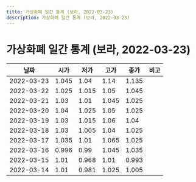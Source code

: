 ```yaml
---
title: 가상화폐 일간 통계 (보라, 2022-03-23)
description: 가상화폐 일간 통계 (보라, 2022-03-23)
---
```


가상화폐 일간 통계 (보라, 2022-03-23)
===

|날짜|시가|저가|고가|종가|비고|
|--|--|--|--|--|--|
|2022-03-23|1.045|1.04|1.14|1.135|    |
|2022-03-22|1.025|1.015|1.05|1.045|    |
|2022-03-21|1.03|1.01|1.045|1.025|    |
|2022-03-20|1.04|1.025|1.05|1.025|    |
|2022-03-19|1.03|1.015|1.06|1.04|    |
|2022-03-18|1.03|1.005|1.04|1.025|    |
|2022-03-17|1.035|1.01|1.065|1.025|    |
|2022-03-16|0.996|0.99|1.045|1.035|    |
|2022-03-15|1.01|0.968|1.01|0.993|    |
|2022-03-14|1.01|0.981|1.025|1.005|    |
